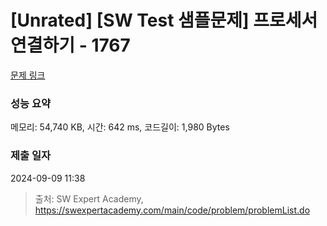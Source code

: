 # [Unrated] [SW Test 샘플문제] 프로세서 연결하기 - 1767 

[문제 링크](https://swexpertacademy.com/main/code/problem/problemDetail.do?contestProbId=AV4suNtaXFEDFAUf) 

### 성능 요약

메모리: 54,740 KB, 시간: 642 ms, 코드길이: 1,980 Bytes

### 제출 일자

2024-09-09 11:38



> 출처: SW Expert Academy, https://swexpertacademy.com/main/code/problem/problemList.do